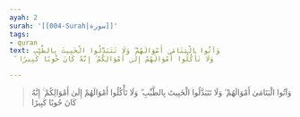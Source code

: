 ```yaml
---
ayah: 2
surah: '[[004-Surah|سورة]]'
tags:
- quran
text: وَآتُوا الْيَتَامَىٰ أَمْوَالَهُمْ ۖ وَلَا تَتَبَدَّلُوا الْخَبِيثَ بِالطَّيِّبِ
  ۖ وَلَا تَأْكُلُوا أَمْوَالَهُمْ إِلَىٰ أَمْوَالِكُمْ ۚ إِنَّهُ كَانَ حُوبًا كَبِيرًا

---
```

> وَآتُوا الْيَتَامَىٰ أَمْوَالَهُمْ ۖ وَلَا تَتَبَدَّلُوا الْخَبِيثَ بِالطَّيِّبِ ۖ وَلَا تَأْكُلُوا أَمْوَالَهُمْ إِلَىٰ أَمْوَالِكُمْ ۚ إِنَّهُ كَانَ حُوبًا كَبِيرًا
